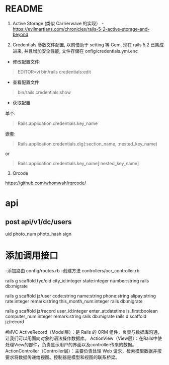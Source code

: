 # README


1. Active Storage (类似 Carrierwave 的实现） - https://evilmartians.com/chronicles/rails-5-2-active-storage-and-beyond


2. Credentials
参数文件配置, 以前借助于 setting 等 Gem, 现在 rails 5.2 已集成进来, 并且增加安全性能,
文件存储在 onfig/credentials.yml.enc

- 修改配置文件:

>EDITOR=vi bin/rails credentials:edit

- 查看配置文件

>bin/rails credentials:show

- 获取配置

单个:

>Rails.application.credentials.key_name

嵌套:

>Rails.application.credentials.dig(:section_name, :nested_key_name)

or

>Rails.application.credentials.key_name[:nested_key_name]

3. Qrcode

https://github.com/whomwah/rqrcode/


# api

## post api/v1/dc/users

uid
photo_num
photo_hash
sign



# 添加调用接口
  -添加路由 config/routes.rb
  -创建方法 controllers/ocr_controller.rb



rails g scaffold tyc/cid city_id:integer state:integer number:string 
rails db:migrate 


rails g scaffold jz/user code:string name:string phone:string alipay:string rate:integer remark:string this_month_num:integer
rails db:migrate 

rails g scaffold jz/record user_id:integer enter_at:datetime is_first:boolean computer_num:integer remark:string
rails db:migrate 
rails d scaffold jz/record 


#MVC
ActiveRecord（Model层）：是 Rails 的 ORM 组件，负责与数据库沟通，让我们可以用面向对象的语法操作数据库。
ActionView（View层）：在Rails中使处理View的部件，负责显示用户的界面以及controller传来的数据。
ActionController（Controller层）：主要负责处理 Web 请求，检索模型数据并按要求将数据传递给视图。控制器是模型和视图的联系桥梁。